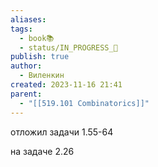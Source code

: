 ```yaml
---
aliases: 
tags:
  - book📚
  - status/IN_PROGRESS_🌿
publish: true
author:
  - Виленкин
created: 2023-11-16 21:41
parent:
  - "[[519.101 Combinatorics]]"
---
```


отложил задачи 1.55-64


на задаче 2.26